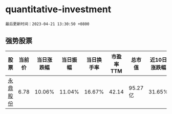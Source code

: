 # quantitative-investment

`最后更新时间：2023-04-21 13:30:50 +0800`

## 强势股票

|股票|当前价|当日涨跌幅|当日振幅|当日换手率|市盈率TTM|总市值|近10日涨跌幅|
|----|----|----|----|----|----|----|----|
|[永鼎股份](https://xueqiu.com/S/SH600105)|6.78|10.06%|11.04%|16.67%|42.14|95.27亿|31.65%|
